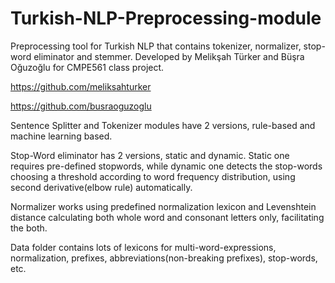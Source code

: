 # Turkish-NLP-Preprocessing-module
Preprocessing tool for Turkish NLP that contains tokenizer, normalizer, stop-word eliminator and stemmer.
Developed by Melikşah Türker and Büşra Oğuzoğlu for CMPE561 class project.

https://github.com/meliksahturker

https://github.com/busraoguzoglu

Sentence Splitter and Tokenizer modules have 2 versions, rule-based and machine learning based.

Stop-Word eliminator has 2 versions, static and dynamic. Static one requires pre-defined stopwords, while dynamic one detects the stop-words choosing a threshold according to word frequency distribution, using second derivative(elbow rule) automatically.

Normalizer works using predefined normalization lexicon and Levenshtein distance calculating both whole word and consonant letters only, facilitating the both.

Data folder contains lots of lexicons for multi-word-expressions, normalization, prefixes, abbreviations(non-breaking prefixes), stop-words, etc.
